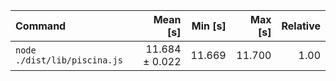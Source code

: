 | Command | Mean [s] | Min [s] | Max [s] | Relative |
|:---|---:|---:|---:|---:|
| `node ./dist/lib/piscina.js` | 11.684 ± 0.022 | 11.669 | 11.700 | 1.00 |
